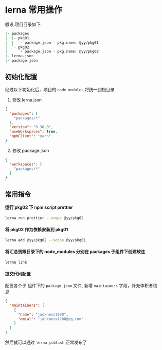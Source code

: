 # lerna 常用操作
假设 项目目录如下:
```bash
|- packages
|  |- pkg01
|  |  `- package.json - pkg.name: @yy/pkg01
|  `- pkg02
|     `- package.json - pkg.name: @yy/pkg02
|- lerna.json
|- package.json
```
## 初始化配置
经过以下初始化后，项目的 `node_modules` 将统一到根目录
1. 修改 lerna.json
```json
{
  "packages": [
    "packages/*"
  ],
  "version": "0.30.0",
  "useWorkspaces": true,
  "npmClient": "yarn"
}

```
2. 修改 package.json
```json
{
  "workspaces": [
    "packages/*"
  ]
}
```
## 常用指令
#### 运行 pkg02 下 npm script prettier
```bash
lerna run prettier --scope @yy/pkg02
```

#### 将 pkg02 作为依赖安装到 pkg01
```bash
lerna add @yy/pkg02 --scope @yy/pkg01
```

#### 将汇总到跟目录下的 node_modules 分别在 packages 子组件下创建软连
```bash
lerna link
```

#### 提交代码配置
配置各个子 组件下的 `package.json` 文件, 新增 `maintainers` 字段，补充体积者信息

```json
{
  "maintainers": [
    {
      "name": "jackness1208",
      "emial": "jackness1208@qq.com"
    }
  ]
}
```

然后就可以通过 `lerna publish` 正常发布了
